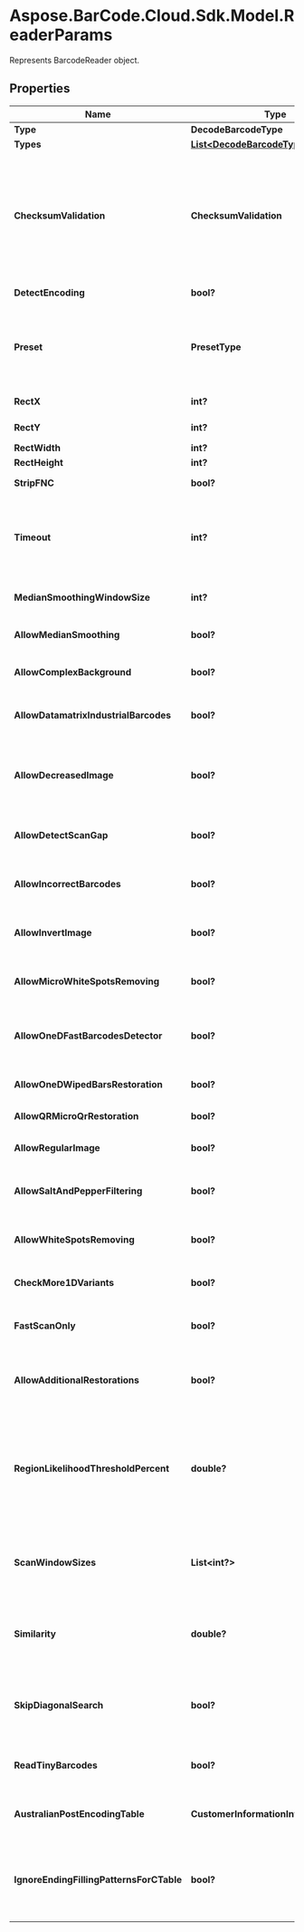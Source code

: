 # Aspose.BarCode.Cloud.Sdk.Model.ReaderParams

Represents BarcodeReader object.

## Properties

Name | Type | Description | Notes
---- | ---- | ----------- | -----
**Type** | **DecodeBarcodeType** | The type of barcode to read. | [optional]
**Types** | [**List&lt;DecodeBarcodeType&gt;**](DecodeBarcodeType.md) | Multiple barcode types to read. | [optional]
**ChecksumValidation** | **ChecksumValidation** | Enable checksum validation during recognition for 1D barcodes. Default is treated as Yes for symbologies which must contain checksum, as No where checksum only possible. Checksum never used: Codabar Checksum is possible: Code39 Standard/Extended, Standard2of5, Interleaved2of5, Matrix2of5, ItalianPost25, DeutschePostIdentcode, DeutschePostLeitcode, VIN Checksum always used: Rest symbologies | [optional]
**DetectEncoding** | **bool?** | A flag which force engine to detect codetext encoding for Unicode. | [optional]
**Preset** | **PresetType** | Preset allows to configure recognition quality and speed manually. You can quickly set up Preset by embedded presets: HighPerformance, NormalQuality, HighQuality, MaxBarCodes or you can manually configure separate options. Default value of Preset is NormalQuality. | [optional]
**RectX** | **int?** | Set X of top left corner of area for recognition. | [optional]
**RectY** | **int?** | Set Y of top left corner of area for recognition. | [optional]
**RectWidth** | **int?** | Set Width of area for recognition. | [optional]
**RectHeight** | **int?** | Set Height of area for recognition. | [optional]
**StripFNC** | **bool?** | Value indicating whether FNC symbol strip must be done. | [optional]
**Timeout** | **int?** | Timeout of recognition process in milliseconds. Default value is 15_000 (15 seconds). Maximum value is 30_000 (1/2 minute). In case of a timeout RequestTimeout (408) status will be returned. Try reducing the image size to avoid timeout. | [optional]
**MedianSmoothingWindowSize** | **int?** | Window size for median smoothing. Typical values are 3 or 4. Default value is 3. AllowMedianSmoothing must be set. | [optional]
**AllowMedianSmoothing** | **bool?** | Allows engine to enable median smoothing as additional scan. Mode helps to recognize noised barcodes. | [optional]
**AllowComplexBackground** | **bool?** | Allows engine to recognize color barcodes on color background as additional scan. Extremely slow mode. | [optional]
**AllowDatamatrixIndustrialBarcodes** | **bool?** | Allows engine for Datamatrix to recognize dashed industrial Datamatrix barcodes. Slow mode which helps only for dashed barcodes which consist from spots. | [optional]
**AllowDecreasedImage** | **bool?** | Allows engine to recognize decreased image as additional scan. Size for decreasing is selected by internal engine algorithms. Mode helps to recognize barcodes which are noised and blurred but captured with high resolution. | [optional]
**AllowDetectScanGap** | **bool?** | Allows engine to use gap between scans to increase recognition speed. Mode can make recognition problems with low height barcodes. | [optional]
**AllowIncorrectBarcodes** | **bool?** | Allows engine to recognize barcodes which has incorrect checksum or incorrect values. Mode can be used to recognize damaged barcodes with incorrect text. | [optional]
**AllowInvertImage** | **bool?** | Allows engine to recognize inverse color image as additional scan. Mode can be used when barcode is white on black background. | [optional]
**AllowMicroWhiteSpotsRemoving** | **bool?** | Allows engine for Postal barcodes to recognize slightly noised images. Mode helps to recognize slightly damaged Postal barcodes. | [optional]
**AllowOneDFastBarcodesDetector** | **bool?** | Allows engine for 1D barcodes to quickly recognize high quality barcodes which fill almost whole image. Mode helps to quickly recognize generated barcodes from Internet. | [optional]
**AllowOneDWipedBarsRestoration** | **bool?** | Allows engine for 1D barcodes to recognize barcodes with single wiped/glued bars in pattern. | [optional]
**AllowQRMicroQrRestoration** | **bool?** | Allows engine for QR/MicroQR to recognize damaged MicroQR barcodes. | [optional]
**AllowRegularImage** | **bool?** | Allows engine to recognize regular image without any restorations as main scan. Mode to recognize image as is. | [optional]
**AllowSaltAndPepperFiltering** | **bool?** | Allows engine to recognize barcodes with salt and pepper noise type. Mode can remove small noise with white and black dots. | [optional]
**AllowWhiteSpotsRemoving** | **bool?** | Allows engine to recognize image without small white spots as additional scan. Mode helps to recognize noised image as well as median smoothing filtering. | [optional]
**CheckMore1DVariants** | **bool?** | Allows engine to recognize 1D barcodes with checksum by checking more recognition variants. Default value: False. | [optional]
**FastScanOnly** | **bool?** | Allows engine for 1D barcodes to quickly recognize middle slice of an image and return result without using any time-consuming algorithms. Default value: False. | [optional]
**AllowAdditionalRestorations** | **bool?** | Allows engine using additional image restorations to recognize corrupted barcodes. At this time, it is used only in MicroPdf417 barcode type. Default value: False. | [optional]
**RegionLikelihoodThresholdPercent** | **double?** | Sets threshold for detected regions that may contain barcodes. Value 0.7 means that bottom 70% of possible regions are filtered out and not processed further. Region likelihood threshold must be between [0.05, 0.9] Use high values for clear images with few barcodes. Use low values for images with many barcodes or for noisy images. Low value may lead to a bigger recognition time. | [optional]
**ScanWindowSizes** | **List&lt;int?&gt;** | Scan window sizes in pixels. Allowed sizes are 10, 15, 20, 25, 30. Scanning with small window size takes more time and provides more accuracy but may fail in detecting very big barcodes. Combining of several window sizes can improve detection quality. | [optional]
**Similarity** | **double?** | Similarity coefficient depends on how homogeneous barcodes are. Use high value for clear barcodes. Use low values to detect barcodes that ara partly damaged or not lighten evenly. Similarity coefficient must be between [0.5, 0.9] | [optional]
**SkipDiagonalSearch** | **bool?** | Allows detector to skip search for diagonal barcodes. Setting it to false will increase detection time but allow to find diagonal barcodes that can be missed otherwise. Enabling of diagonal search leads to a bigger detection time. | [optional]
**ReadTinyBarcodes** | **bool?** | Allows engine to recognize tiny barcodes on large images. Ignored if AllowIncorrectBarcodes is set to True. Default value: False. | [optional]
**AustralianPostEncodingTable** | **CustomerInformationInterpretingType** | Interpreting Type for the Customer Information of AustralianPost BarCode.Default is CustomerInformationInterpretingType.Other. | [optional]
**IgnoreEndingFillingPatternsForCTable** | **bool?** | The flag which force AustraliaPost decoder to ignore last filling patterns in Customer Information Field during decoding as CTable method. CTable encoding method does not have any gaps in encoding table and sequence \&quot;333\&quot; of filling patterns is decoded as letter \&quot;z\&quot;. | [optional]
